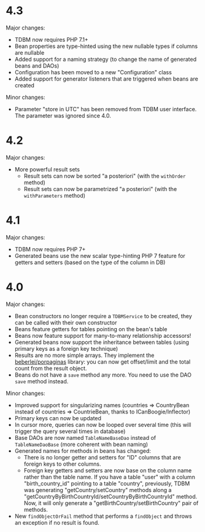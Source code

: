 4.3
===

Major changes:

- TDBM now requires PHP 7.1+
- Bean properties are type-hinted using the new nullable types if columns are nullable
- Added support for a naming strategy (to change the name of generated beans and DAOs)
- Configuration has been moved to a new "Configuration" class
- Added support for generator listeners that are triggered when beans are created

Minor changes:

- Parameter "store in UTC" has been removed from TDBM user interface. The parameter was ignored since 4.0.


4.2
===

Major changes:

- More powerful result sets
    - Result sets can now be sorted "a posteriori" (with the `withOrder` method)
    - Result sets can now be parametrized "a posteriori" (with the `withParameters` method)

4.1
===

Major changes:

- TDBM now requires PHP 7+
- Generated beans use the new scalar type-hinting PHP 7 feature for getters and setters (based on the type of the column in DB)

4.0
===

Major changes:

- Bean constructors no longer require a `TDBMService` to be created, they can be called with their own constructor
- Beans feature getters for tables pointing on the bean's table
- Beans now feature support for many-to-many relationship accessors!
- Generated beans now support the inheritance between tables (using primary keys as a foreign key technique)
- Results are no more simple arrays. They implement the [beberlei/porpaginas](https://github.com/beberlei/porpaginas) library: you can now get offset/limit and
  the total count from the result object.
- Beans do not have a `save` method any more. You need to use the DAO `save` method instead.
 
Minor changes:

- Improved support for singularizing names (countries => CountryBean instead of countries => CountrieBean, thanks to ICanBoogie/Inflector)
- Primary keys can now be updated
- In cursor more, queries can now be looped over several time (this will trigger the query several times in database)
- Base DAOs are now named `TableNameBaseDao` instead of `TableNameDaoBase` (more coherent with bean naming)
- Generated names for methods in beans has changed:
    - There is no longer getter and setters for "ID" columns that are foreign keys to other columns.
    - Foreign key getters and setters are now base on the column name rather than the table name.
      If you have a table "user" with a column "birth_country_id" pointing to a table "country", previously, TDBM was
      generating "getCountry/setCountry" methods along a "getCountryByBirthCountryId/setCountryByBirthCountryId" method.
      Now, it will only generate a "getBirthCountry/setBirthCountry" pair of methods.
- New `findObjectOrFail` method that performs a `findObject` and throws an exception if no result is found.